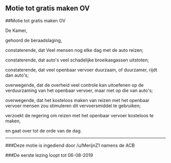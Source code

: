 ## Motie tot gratis maken OV 
 
##Motie tot gratis maken OV

De Kamer,

gehoord de beraadslaging,

constaterende, dat Veel mensen nog elke dag met de auto reizen;

constaterende, dat auto's veel schadelijke broeikasgassen uitstoten;

constaterende, dat veel openbaar vervoer duurzaam, of duurzamer, rijdt dan auto's;

overwegende, dat de overheid veel controle kan uitoefenen op de verduurzaming van het openbaar vervoer, maar niet op die van auto's;

overwegende, dat het kosteloos maken van reizen met het openbaar vervoer mensen zou stimuleren dit vervoersmiddel te gebruiken;

verzoekt de regering om reizen met het openbaar vervoer kosteloos te maken,

en gaat over tot de orde van de dag.

--- 

###Deze motie is ingediend door /u/MerijnZ1 namens de ACB

###De eerste lezing loopt tot 06-08-2019